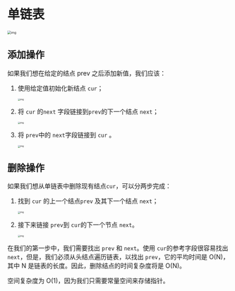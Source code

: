 # 单链表

<img src="https://aliyun-lc-upload.oss-cn-hangzhou.aliyuncs.com/aliyun-lc-upload/uploads/2018/08/05/screen-shot-2018-04-12-at-152754.png" alt="img" style="zoom: 50%;" />

## 添加操作

如果我们想在给定的结点 prev 之后添加新值，我们应该：

1. 使用给定值初始化新结点 `cur`；

   <img src="D:\Licx\code-leetcode\images\screen-shot-2018-04-25-at-163224.png" alt="img" style="zoom: 33%;" />

2. 将 `cur` 的`next` 字段链接到`prev`的下一个结点 `next`；

   <img src="https://aliyun-lc-upload.oss-cn-hangzhou.aliyuncs.com/aliyun-lc-upload/uploads/2018/04/26/screen-shot-2018-04-25-at-163234.png" alt="img" style="zoom: 33%;" />

3. 将 `prev`中的 `next`字段链接到 `cur` 。

   <img src="D:\Licx\code-leetcode\images\screen-shot-2018-04-25-at-163243.png" alt="img" style="zoom: 33%;" />

## 删除操作

如果我们想从单链表中删除现有结点`cur`，可以分两步完成：

1. 找到 `cur` 的上一个结点`prev` 及其下一个结点 `next`；

   <img src="D:\Licx\code-leetcode\images\screen-shot-2018-04-26-at-203558.png" alt="img" style="zoom:33%;" />

2. 接下来链接 `prev`到 `cur`的下一个节点 `next`。

   <img src="D:\Licx\code-leetcode\images\screen-shot-2018-04-26-at-203640.png" alt="img" style="zoom:33%;" />

在我们的第一步中，我们需要找出 `prev` 和 `next`。使用 `cur`的参考字段很容易找出`next`，但是，我们必须从头结点遍历链表，以找出 `prev`，它的平均时间是 O(N)，其中 N 是链表的长度。因此，删除结点的时间复杂度将是 O(N)。

空间复杂度为 O(1)，因为我们只需要常量空间来存储指针。
